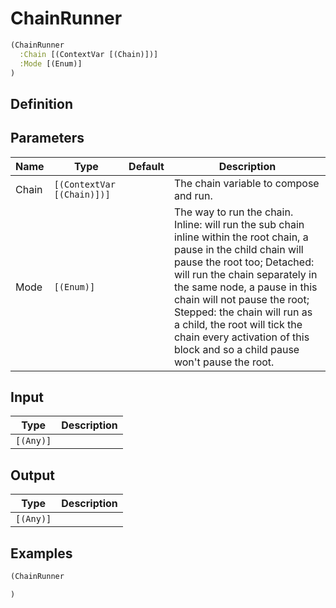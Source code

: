 # ChainRunner

```clojure
(ChainRunner
  :Chain [(ContextVar [(Chain)])]
  :Mode [(Enum)]
)
```

## Definition


## Parameters
| Name | Type | Default | Description |
|------|------|---------|-------------|
| Chain | `[(ContextVar [(Chain)])]` |  | The chain variable to compose and run. |
| Mode | `[(Enum)]` |  | The way to run the chain. Inline: will run the sub chain inline within the root chain, a pause in the child chain will pause the root too; Detached: will run the chain separately in the same node, a pause in this chain will not pause the root; Stepped: the chain will run as a child, the root will tick the chain every activation of this block and so a child pause won't pause the root. |


## Input
| Type | Description |
|------|-------------|
| `[(Any)]` |  |


## Output
| Type | Description |
|------|-------------|
| `[(Any)]` |  |


## Examples

```clojure
(ChainRunner

)
```
